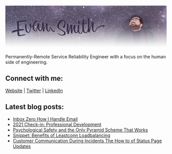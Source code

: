 ![](images/profile_banner.png)

Permanently-Remote Service Reliability Engineer with a focus on the human side of engineering. 

## Connect with me:
[Website][website] | 
[Twitter][twitter] |
[LinkedIn][linkedin]
<br />

[website]: https://iamevan.me
[twitter]: https://twitter.com/thejokersthief
[linkedin]: https://www.linkedin.com/in/thejokersthief/

## Latest blog posts:
<!-- BLOG-POST-LIST:START -->
- [Inbox Zero How I Handle Email](https://iamevan.me/categories/sre/2021-02-06-inbox-zero-how-i-handle-email/)
- [2021 Check-in: Professional Development](https://iamevan.me/categories/sre/2021-01-11-2021-check-in-professional-development/)
- [Psychological Safety and the Only Pyramid Scheme That Works](https://iamevan.me/categories/sre/psychological-safety-and-the-only-pyramid-scheme-that-works/)
- [Snippet: Benefits of Leastconn Loadbalancing](https://iamevan.me/categories/sre/2020-10-03-snippet-benefits-of-leastconn-loadbalancing/)
- [Customer Communication During Incidents The How to of Status Page Updates](https://iamevan.me/categories/sre/customer-communication-during-incidents-the-how-to-of-status-page-updates/)
<!-- BLOG-POST-LIST:END -->
